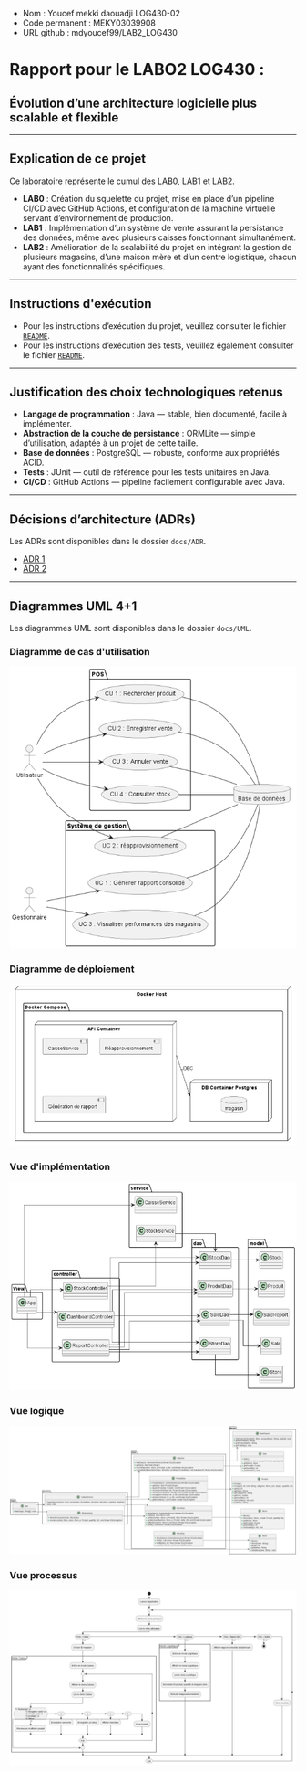 - Nom : Youcef mekki daouadji  LOG430-02 
- Code permanent : MEKY03039908
- URL github : mdyoucef99/LAB2_LOG430

# Rapport pour le LABO2 LOG430 :  
## Évolution d’une architecture logicielle plus scalable et flexible

---

## Explication de ce projet

Ce laboratoire représente le cumul des LAB0, LAB1 et LAB2.

- **LAB0** : Création du squelette du projet, mise en place d’un pipeline CI/CD avec GitHub Actions, et configuration de la machine virtuelle servant d’environnement de production.
- **LAB1** : Implémentation d’un système de vente assurant la persistance des données, même avec plusieurs caisses fonctionnant simultanément.
- **LAB2** : Amélioration de la scalabilité du projet en intégrant la gestion de plusieurs magasins, d’une maison mère et d’un centre logistique, chacun ayant des fonctionnalités spécifiques.

---

## Instructions d'exécution

- Pour les instructions d’exécution du projet, veuillez consulter le fichier [`README`](.github/README).
- Pour les instructions d’exécution des tests, veuillez également consulter le fichier [`README`](.github/README).

---

## Justification des choix technologiques retenus

- **Langage de programmation** : Java — stable, bien documenté, facile à implémenter.
- **Abstraction de la couche de persistance** : ORMLite — simple d’utilisation, adaptée à un projet de cette taille.
- **Base de données** : PostgreSQL — robuste, conforme aux propriétés ACID.
- **Tests** : JUnit — outil de référence pour les tests unitaires en Java.
- **CI/CD** : GitHub Actions — pipeline facilement configurable avec Java.

---

## Décisions d’architecture (ADRs)

Les ADRs sont disponibles dans le dossier `docs/ADR`.

- [ADR 1](docs/ADR/ADR1.md)
- [ADR 2](docs/ADR/ADR2.md)

---

## Diagrammes UML 4+1

Les diagrammes UML sont disponibles dans le dossier `docs/UML`.

### Diagramme de cas d'utilisation

![Cas d'utilisation](docs/UML/cas_d'utilisation.png)

### Diagramme de déploiement

![Vue de déploiement](docs/UML/Vue_deploiement.png)

### Vue d'implémentation

![Vue d'implémentation](docs/UML/Vue_implementation.png)

### Vue logique

![Vue logique](docs/UML/Vue_logique.png)

### Vue processus

![Vue processus](docs/UML/Vue_processus.png)








